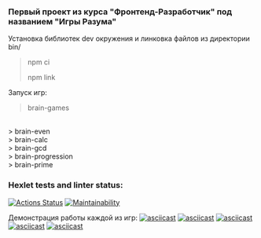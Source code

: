 ### Первый проект из курса "Фронтенд-Разработчик" под названием "Игры Разума" 

Установка библиотек dev окружения и линковка файлов из директории bin/
> npm ci
>
> npm link

Запуск игр:
> brain-games
<br>
> brain-even
<br>
> brain-calc
<br>
> brain-gcd
<br>
> brain-progression
<br>
> brain-prime


### Hexlet tests and linter status:
[![Actions Status](https://github.com/Ironrosh/frontend-project-lvl1/workflows/hexlet-check/badge.svg)](https://github.com/Ironrosh/frontend-project-lvl1/actions)
[![Maintainability](https://api.codeclimate.com/v1/badges/c717ab3fc673b370ac5c/maintainability)](https://codeclimate.com/github/Ironrosh/frontend-project-lvl1/maintainability)

Демонстрация работы каждой из игр:
[![asciicast](https://asciinema.org/a/glfnFFfnYMn50e3AiLGAlDFPV.svg)](https://asciinema.org/a/glfnFFfnYMn50e3AiLGAlDFPV)
[![asciicast](https://asciinema.org/a/ebjIlRvqGKBttLpZ8e4NHOGOn.svg)](https://asciinema.org/a/ebjIlRvqGKBttLpZ8e4NHOGOn)
[![asciicast](https://asciinema.org/a/506345.svg)](https://asciinema.org/a/506345)
[![asciicast](https://asciinema.org/a/506371.svg)](https://asciinema.org/a/506371)
[![asciicast](https://asciinema.org/a/506487.svg)](https://asciinema.org/a/506487)
